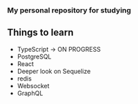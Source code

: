 ### My personal repository for studying

## Things to learn

- TypeScript -> ON PROGRESS
- PostgreSQL
- React
- Deeper look on Sequelize
- redis
- Websocket
- GraphQL
